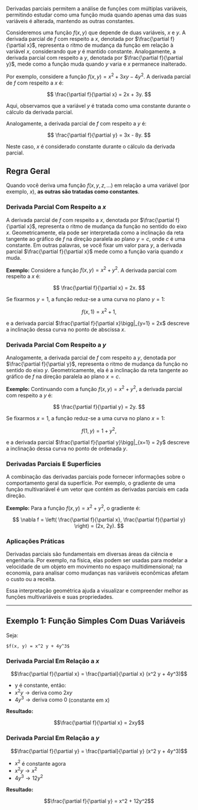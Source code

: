 Derivadas parciais permitem a análise de funções com múltiplas variáveis, permitindo estudar como uma função muda quando apenas uma das suas variáveis é alterada, mantendo as outras constantes.

Consideremos uma função $f(x, y)$ que depende de duas variáveis, $x$ e $y$. A derivada parcial de $f$ com respeito a $x$, denotada por $\frac{\partial f}{\partial x}$, representa o ritmo de mudança da função em relação à variável $x$, considerando que $y$ é mantido constante. Analogamente, a derivada parcial com respeito a $y$, denotada por $\frac{\partial f}{\partial y}$, mede como a função muda quando $y$ varia e $x$ permanece inalterado.

Por exemplo, considere a função $f(x, y) = x^2 + 3xy - 4y^2$. A derivada parcial de $f$ com respeito a $x$ é:

$$
\frac{\partial f}{\partial x} = 2x + 3y.
$$

Aqui, observamos que a variável $y$ é tratada como uma constante durante o cálculo da derivada parcial.

Analogamente, a derivada parcial de $f$ com respeito a $y$ é:

$$
\frac{\partial f}{\partial y} = 3x - 8y.
$$

Neste caso, $x$ é considerado constante durante o cálculo da derivada parcial.

## Regra Geral

Quando você deriva uma função $f(x, y, z, \ldots)$ em relação a uma variável (por exemplo, $x$), **as outras são tratadas como constantes**.

### Derivada Parcial Com Respeito a $x$

A derivada parcial de $f$ com respeito a $x$, denotada por $\frac{\partial f}{\partial x}$, representa o ritmo de mudança da função no sentido do eixo $x$. Geometricamente, ela pode ser interpretada como a inclinação da reta tangente ao gráfico de $f$ na direção paralela ao plano $y = c$, onde $c$ é uma constante. Em outras palavras, se você fixar um valor para $y$, a derivada parcial $\frac{\partial f}{\partial x}$ mede como a função varia quando $x$ muda.

**Exemplo:**
Considere a função $f(x, y) = x^2 + y^2$. A derivada parcial com respeito a $x$ é:

$$
\frac{\partial f}{\partial x} = 2x.
$$

Se fixarmos $y = 1$, a função reduz-se a uma curva no plano $y = 1$:

$$
f(x, 1) = x^2 + 1,
$$

e a derivada parcial $\frac{\partial f}{\partial x}\bigg|_{y=1} = 2x$ descreve a inclinação dessa curva no ponto de abscissa $x$.

### Derivada Parcial Com Respeito a $y$

Analogamente, a derivada parcial de $f$ com respeito a $y$, denotada por $\frac{\partial f}{\partial y}$, representa o ritmo de mudança da função no sentido do eixo $y$. Geometricamente, ela é a inclinação da reta tangente ao gráfico de $f$ na direção paralela ao plano $x = c$.

**Exemplo:**
Continuando com a função $f(x, y) = x^2 + y^2$, a derivada parcial com respeito a $y$ é:

$$
\frac{\partial f}{\partial y} = 2y.
$$

Se fixarmos $x = 1$, a função reduz-se a uma curva no plano $x = 1$:

$$
f(1, y) = 1 + y^2,
$$

e a derivada parcial $\frac{\partial f}{\partial y}\bigg|_{x=1} = 2y$ descreve a inclinação dessa curva no ponto de ordenada $y$.

### Derivadas Parciais E Superfícies

A combinação das derivadas parciais pode fornecer informações sobre o comportamento geral da superfície. Por exemplo, o gradiente de uma função multivariável é um vetor que contém as derivadas parciais em cada direção.

**Exemplo:**
Para a função $f(x, y) = x^2 + y^2$, o gradiente é:

$$
\nabla f = \left( \frac{\partial f}{\partial x}, \frac{\partial f}{\partial y} \right) = (2x, 2y).
$$

### Aplicações Práticas

Derivadas parciais são fundamentais em diversas áreas da ciência e engenharia. Por exemplo, na física, elas podem ser usadas para modelar a velocidade de um objeto em movimento no espaço multidimensional; na economia, para analisar como mudanças nas variáveis econômicas afetam o custo ou a receita.

Essa interpretação geométrica ajuda a visualizar e compreender melhor as funções multivariáveis e suas propriedades.

---

## Exemplo 1: Função Simples Com Duas Variáveis

Seja:

	$f(x, y) = x^2 y + 4y^3$

### Derivada Parcial Em Relação a $x$

$$\frac{\partial f}{\partial x} = \frac{\partial}{\partial x} (x^2 y + 4y^3)$$

- y é constante, então:
- $x^2 y \rightarrow \text{deriva como } 2xy$
- $4y^3 \rightarrow \text{deriva como } 0$ (constante em x)

**Resultado:**

$$\frac{\partial f}{\partial x} = 2xy$$

### Derivada Parcial Em Relação a $y$

$$\frac{\partial f}{\partial y} = \frac{\partial}{\partial y} (x^2 y + 4y^3)$$

- $x^2$ é constante agora
- $x^2 y \rightarrow x^2$
- $4y^3 \rightarrow 12y^2$

**Resultado:**

$$\frac{\partial f}{\partial y} = x^2 + 12y^2$$
